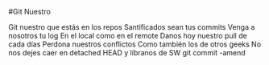 #Git Nuestro

Git nuestro que estás en los repos
Santificados sean tus commits
Venga a nosotros tu log
En el local como en el remote
Danos hoy nuestro pull de cada días
Perdona nuestros conflictos
Como también los de otros geeks
No nos dejes caer en detached HEAD
y líbranos de SW
git commit -amend